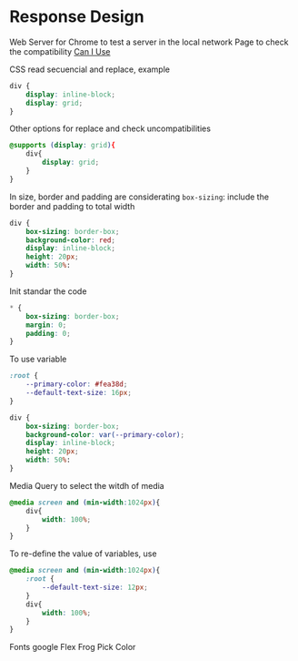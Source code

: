 # Response Design
Web Server for Chrome to test a server in the local network
Page to check the compatibility [Can I Use](https://caniuse.com/)

CSS read secuencial and replace, example
```css
div {
    display: inline-block;
    display: grid;
}
```
Other options for replace and check uncompatibilities
```css
@supports (display: grid){
    div{
        display: grid;
    }
}
```
In size, border and padding are considerating
`box-sizing`: include the border and padding to total width
```css
div {
    box-sizing: border-box;
    background-color: red;
    display: inline-block;
    height: 20px;
    width: 50%:
}
```
Init standar the code
```css
* {
    box-sizing: border-box;
    margin: 0;
    padding: 0;
}
```
To use variable
```css
:root {
    --primary-color: #fea38d;
    --default-text-size: 16px;
}

div {
    box-sizing: border-box;
    background-color: var(--primary-color);
    display: inline-block;
    height: 20px;
    width: 50%:
}

```
Media Query to select the witdh of media
```css
@media screen and (min-width:1024px){
    div{
        width: 100%;
    }
}
```
To re-define the value of variables, use
```css
@media screen and (min-width:1024px){
    :root {
        --default-text-size: 12px;
    }
    div{
        width: 100%;
    }
}
```
Fonts google
Flex Frog
Pick Color 